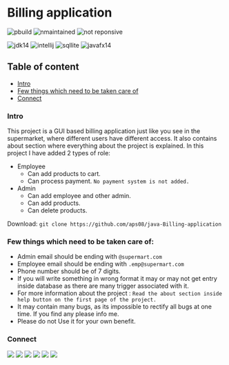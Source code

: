 # Billing application
<p align="left">
 <img src="https://img.shields.io/badge/build-passing-brightgreen" alt="pbuild">
 <img src="https://img.shields.io/badge/maintained-no-red" alt="nmaintained"> 
 <img src="https://img.shields.io/badge/responsive-no-red" alt="not reponsive"> 
 </p>
 <p>
 <img src="https://img.shields.io/badge/Java-ED8B00?style=for-the-badge&logo=java&logoColor=white" alt="jdk14"> 
 <img src="https://img.shields.io/badge/IntelliJIDEA-000000.svg?style=for-the-badge&logo=intellij-idea&logoColor=white" alt="intellij"> 
 <img src="https://img.shields.io/badge/SQLite-07405E?style=for-the-badge&logo=sqlite&logoColor=white" alt="sqllite"> 
 <img src="https://img.shields.io/badge/Javafx%20-FFA500.svg?style=for-the-badge" alt="javafx14"> 
</p>

## Table of content
- [Intro](#intro)
- [Few things which need to be taken care of](#few-things-which-need-to-be-taken-care-of)
- [Connect](#connect)

### Intro

This project is a GUI based billing application just like you see in the supermarket, where different users have different access. It also contains about section where everything about the project is explained. In this project I have added 2 types of role:
- Employee
    - Can add products to cart.
    - Can process payment. `No payment system is not added.`
- Admin
    - Can add employee and other admin.
    - Can add products.
    - Can delete products.

Download: ``git clone https://github.com/aps08/java-Billing-application``

### Few things which need to be taken care of:

- Admin email should be ending with ``@supermart.com``
- Employee email should be ending with ``.emp@supermart.com``
- Phone number should be of 7 digits.
- If you will write something in wrong format it may or may not get entry inside database as there are 
 many trigger associated with it.
- For more information about the project : ``Read the about section inside help button on the first page of the project.``
- It may contain many bugs,  as its impossible to rectify all bugs at one time. If you find any please info me.
- Please do not Use it for your own benefit.
<!-- - Here is the [demo](https://www.youtube.com/channel/UCu_vHY1svvi8mRjccSpSfbw) of this project. -->



### Connect
<p>
 
 [![](https://img.shields.io/badge/Twitter-1DA1F2?style=for-the-badge&logo=twitter&logoColor=white)](https://twitter.com/aps08__)
 [![](https://img.shields.io/badge/Medium-12100E?style=for-the-badge&logo=medium&logoColor=white)](https://medium.com/@aps08)
 [![](https://img.shields.io/badge/LinkedIn-0077B5?style=for-the-badge&logo=linkedin&logoColor=white)](https://www.linkedin.com/in/aps08)
 [![](https://img.shields.io/badge/YouTube-FF0000?style=for-the-badge&logo=youtube&logoColor=white)](www.youtube.com/channel/UCu_vHY1svvi8mRjccSpSfbw)
 [![](https://img.shields.io/badge/GitHub-100000?style=for-the-badge&logo=github&logoColor=white)](https://github.com/aps08)
 [![](https://img.shields.io/badge/Instagram-E4405F?style=for-the-badge&logo=instagram&logoColor=white)](https://www.instagram.com/aps08__)
</p>











